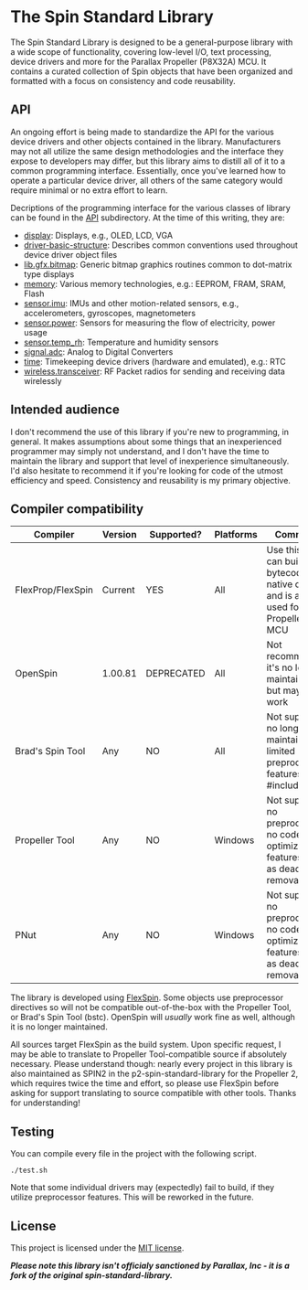 # The Spin Standard Library

The Spin Standard Library is designed to be a general-purpose library with a wide scope of functionality, covering low-level I/O, text processing, device drivers and more for the Parallax Propeller (P8X32A) MCU. It contains a curated collection of Spin objects that have been organized and formatted with a focus on consistency and code reusability.

## API

An ongoing effort is being made to standardize the API for the various device drivers and other objects contained in the library. Manufacturers may not all utilize the same design methodologies and the interface they expose to developers may differ, but this library aims to distill all of it to a common programming interface. Essentially, once you've learned how to operate a particular device driver, all others of the same category would require minimal or no extra effort to learn.

Decriptions of the programming interface for the various classes of library can be found in the [API](api) subdirectory.
At the time of this writing, they are:
* [display](api/display.md): Displays, e.g., OLED, LCD, VGA
* [driver-basic-structure](api/driver-basic-structure.md): Describes common conventions used throughout device driver object files
* [lib.gfx.bitmap](api/lib.gfx.bitmap.md): Generic bitmap graphics routines common to dot-matrix type displays
* [memory](api/memory.md): Various memory technologies, e.g.: EEPROM, FRAM, SRAM, Flash
* [sensor.imu](api/sensor.imu.md): IMUs and other motion-related sensors, e.g., accelerometers, gyroscopes, magnetometers
* [sensor.power](api/sensor.power.md): Sensors for measuring the flow of electricity, power usage
* [sensor.temp_rh](api/sensor.temp_rh.md): Temperature and humidity sensors
* [signal.adc](api/signal.adc.md): Analog to Digital Converters
* [time](api/time.md): Timekeeping device drivers (hardware and emulated), e.g.: RTC
* [wireless.transceiver](api/wireless.transceiver.md): RF Packet radios for sending and receiving data wirelessly


## Intended audience

I don't recommend the use of this library if you're new to programming, in general. It makes assumptions about some things that an inexperienced programmer may simply not understand, and I don't have the time to maintain the library and support that level of inexperience simultaneously. I'd also hesitate to recommend it if you're looking for code of the utmost efficiency and speed. Consistency and reusability is my primary objective.

## Compiler compatibility

| Compiler         | Version | Supported? | Platforms | Comments                                                                                      |
|------------------|---------|------------|-----------|-----------------------------------------------------------------------------------------------|
| FlexProp/FlexSpin| Current | YES        | All       | Use this one; it can build bytecode or native code, and is also used for the Propeller 2 MCU  |
| OpenSpin         | 1.00.81 | DEPRECATED | All       | Not recommended; it's no longer maintained, but may still work 		                      |
| Brad's Spin Tool | Any     | NO         | All       | Not supported; no longer maintained; limited preprocessor features (no #include)              |
| Propeller Tool   | Any     | NO         | Windows   | Not supported; no preprocessor, no code optimization features (such as dead code removal)     |
| PNut   	   | Any     | NO         | Windows   | Not supported; no preprocessor, no code optimization features (such as dead code removal)     |

The library is developed using [FlexSpin](https://github.com/totalspectrum/spin2cpp). Some objects use preprocessor directives so will not be compatible out-of-the-box with the Propeller Tool, or Brad's Spin Tool (bstc). OpenSpin will _usually_ work fine as well, although it is no longer maintained.

All sources target FlexSpin as the build system. Upon specific request, I may be able to translate to Propeller Tool-compatible source if absolutely necessary.
Please understand though: nearly every project in this library is also maintained as SPIN2 in the p2-spin-standard-library for the Propeller 2, which requires twice the time and effort, so please use FlexSpin before asking for support translating to source compatible with other tools. Thanks for understanding!

## Testing

You can compile every file in the project with the following script.

    ./test.sh

Note that some individual drivers may (expectedly) fail to build, if they utilize preprocessor features. This will be reworked in the future.

## License

This project is licensed under the [MIT license](LICENSE).

__*Please note this library isn't officialy sanctioned by Parallax, Inc - it is a fork of the original spin-standard-library.*__
